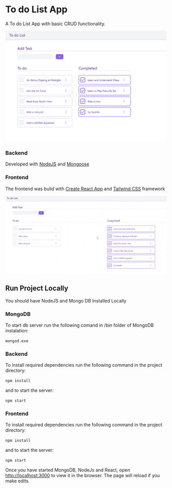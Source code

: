 # To do List App

A To do List App with basic CRUD functionality.

![Screenshot](screenshot.png)


### Backend
Developed with [NodeJS](https://nodejs.org/en/) and [Mongoose](https://mongoosejs.com/docs/guide.html)

### Frontend
The frontend was build with [Create React App](https://github.com/facebook/create-react-app) and [Tailwind CSS](https://tailwindcss.com/) framework

![Screenshot](screenshot.gif)

## Run Project Locally

You should have NodeJS and Mongo DB Installed Locally
### MongoDB
To start db server run the following comand in /bin folder of MongoDB instalation:

 `mongod.exe`

### Backend

To install required dependencies run the following command in the project directory:

`npm install`

and to start the server:

`npm start`

### Frontend

To install required dependencies run the following command in the project directory:

`npm install`

and to start the server:

`npm start`

Once you have started MongoDB, NodeJs and React, open [http://localhost:3000](http://localhost:3000) to view it in the browser.
The page will reload if you make edits.

